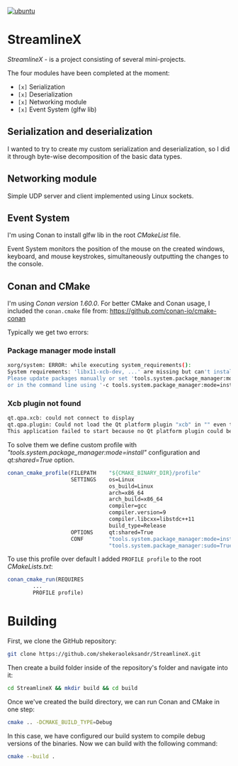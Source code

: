 [![ubuntu](https://github.com/shekeraoleksandr/SreamlineX/actions/workflows/ubuntu.yml/badge.svg)](https://github.com/shekeraoleksandr/SreamlineX/actions/workflows/ubuntu.yml)
 
# StreamlineX
*StreamlineX* - is a project consisting of several mini-projects.

The four modules have been completed at the moment:

* `[x]` Serialization
* `[x]` Deserialization
* `[x]` Networking module
* `[x]` Event System (glfw lib)

## Serialization and deserialization
I wanted to try to create my custom serialization and deserialization, so I did it through byte-wise decomposition of the basic data types. 

## Networking module
Simple UDP server and client implemented using Linux sockets.

## Event System
I'm using Conan to install glfw lib in the root *CMakeList* file.

Event System monitors the position of the mouse on the created windows, keyboard, and mouse keystrokes, simultaneously outputting the changes to the console. 

## Conan and CMake
I'm using *Conan version 1.60.0*. 
For better CMake and Conan usage, I included the `conan.cmake` file from: https://github.com/conan-io/cmake-conan 


Typically we get two errors:

### Package manager mode install
```bash
xorg/system: ERROR: while executing system_requirements(): 
System requirements: 'libx11-xcb-dev, ...' are missing but can't install because tools.system.package_manager:mode is 'check'.
Please update packages manually or set 'tools.system.package_manager:mode' to 'install' in the [conf] section of the profile, 
or in the command line using '-c tools.system.package_manager:mode=install'
```
### Xcb plugin not found
```bash
qt.qpa.xcb: could not connect to display
qt.qpa.plugin: Could not load the Qt platform plugin "xcb" in "" even though it was found.
This application failed to start because no Qt platform plugin could be initialized. Reinstalling the application may fix this problem.
```

To solve them we define custom profile with *"tools.system.package_manager:mode=install"* configuration and *qt:shared=True* option. 


```cmake
conan_cmake_profile(FILEPATH    "${CMAKE_BINARY_DIR}/profile"
                    SETTINGS    os=Linux
                                os_build=Linux
                                arch=x86_64
                                arch_build=x86_64
                                compiler=gcc
                                compiler.version=9
                                compiler.libcxx=libstdc++11
                                build_type=Release
                    OPTIONS     qt:shared=True
                    CONF        "tools.system.package_manager:mode=install"
                                "tools.system.package_manager:sudo=True")    
```

To use this profile over default I added `PROFILE profile` to the root *CMakeLists.txt*:

```cmake
conan_cmake_run(REQUIRES
        ...
        PROFILE profile)
```

# Building

First, we clone the GitHub repository:

```bash
git clone https://github.com/shekeraoleksandr/StreamlineX.git
```

Then create a build folder inside of the repository's folder and navigate into it:

```bash
cd StreamlineX && mkdir build && cd build
```

Once we've created the build directory, we can run Conan and CMake in one step:

```bash
cmake .. -DCMAKE_BUILD_TYPE=Debug
```

In this case, we have configured our build system to compile debug versions of the binaries. Now we can build with the following command:

```bash
cmake --build .
```


